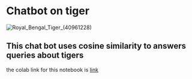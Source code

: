 # Chatbot on tiger
![Royal_Bengal_Tiger_(40961228)](https://user-images.githubusercontent.com/77840111/181678629-d961b2d3-9008-4f50-b56d-24aa28ba45e7.jpeg)

## This chat bot uses cosine similarity to answers queries about tigers
the colab link for this notebook is [link](https://colab.research.google.com/drive/1Z_wnpCpAyqBeraM2LH1vUa7OnygS4Fzq?usp=sharing)
